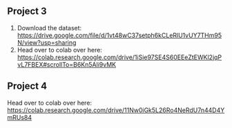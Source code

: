 ## Project 3
1) Download the dataset: 
https://drive.google.com/file/d/1vt48wC37setph6kCLeRlU1vUY7THm95N/view?usp=sharing
2) Head over to colab over here:
https://colab.research.google.com/drive/1iSie97SE4S60EEeZtEWKl2jqPvL7FBEX#scrollTo=B6Kn5Ali9vMK

## Project 4
Head over to colab over here:
https://colab.research.google.com/drive/11Nw0iGk5L26Ro4NeRdU7n44D4YmRUs84
